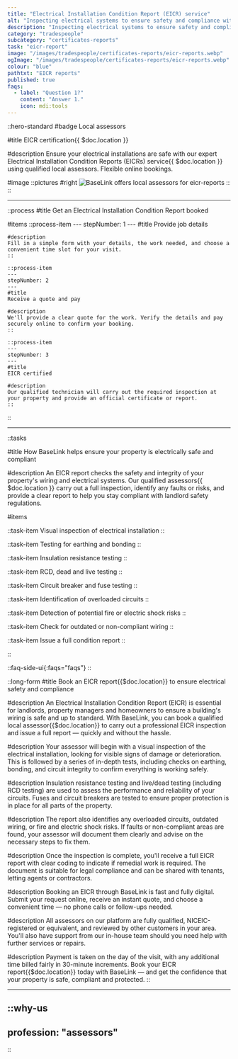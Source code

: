 ```yaml
---
title: "Electrical Installation Condition Report (EICR) service"
alt: "Inspecting electrical systems to ensure safety and compliance with regulations"
description: "Inspecting electrical systems to ensure safety and compliance with regulations"
category: "tradespeople"
subcategory: "certificates-reports"
task: "eicr-report"
image: "/images/tradespeople/certificates-reports/eicr-reports.webp"
ogImage: "/images/tradespeople/certificates-reports/eicr-reports.webp"
colour: "blue"
pathtxt: "EICR reports"
published: true
faqs:
  - label: "Question 1?"
    content: "Answer 1."
    icon: mdi:tools
---
```


::hero-standard
#badge
Local assessors

#title
EICR certification{{ $doc.location }}

#description
Ensure your electrical installations are safe with our expert Electrical Installation Condition Reports (EICRs) service{{ $doc.location }} using qualified local assessors. Flexible online bookings.

#image
    ::pictures
    #right
    ![BaseLink offers local assessors for eicr-reports](/images/tradespeople/certificates-reports/eicr-reports.webp)
    ::
::

---

::process
#title
Get an Electrical Installation Condition Report booked

#items
    ::process-item
    ---
    stepNumber: 1
    ---
    #title
    Provide job details

    #description
    Fill in a simple form with your details, the work needed, and choose a convenient time slot for your visit.
    ::
    
    ::process-item
    ---
    stepNumber: 2
    ---
    #title
    Receive a quote and pay

    #description
    We'll provide a clear quote for the work. Verify the details and pay securely online to confirm your booking.
    ::

    ::process-item
    ---
    stepNumber: 3
    ---
    #title
    EICR certified

    #description
    Our qualified technician will carry out the required inspection at your property and provide an official certificate or report.
    ::
::

---

::tasks

#title
How BaseLink helps ensure your property is electrically safe and compliant

#description
An EICR report checks the safety and integrity of your property's wiring and electrical systems. Our qualified assessors{{ $doc.location }} carry out a full inspection, identify any faults or risks, and provide a clear report to help you stay compliant with landlord safety regulations.

#items

  ::task-item
  Visual inspection of electrical installation
  ::

  ::task-item
  Testing for earthing and bonding
  ::

  ::task-item
  Insulation resistance testing
  ::

  ::task-item
  RCD, dead and live testing
  ::

  ::task-item
  Circuit breaker and fuse testing
  ::

  ::task-item
  Identification of overloaded circuits
  ::

  ::task-item
  Detection of potential fire or electric shock risks
  ::

  ::task-item
  Check for outdated or non-compliant wiring
  ::

  ::task-item
  Issue a full condition report
  ::

::


::faq-side-ui{:faqs="faqs"}
::


::long-form
#title
Book an EICR report{{$doc.location}} to ensure electrical safety and compliance

#description
An Electrical Installation Condition Report (EICR) is essential for landlords, property managers and homeowners to ensure a building's wiring is safe and up to standard. With BaseLink, you can book a qualified local assessor{{$doc.location}} to carry out a professional EICR inspection and issue a full report — quickly and without the hassle.

#description
Your assessor will begin with a visual inspection of the electrical installation, looking for visible signs of damage or deterioration. This is followed by a series of in-depth tests, including checks on earthing, bonding, and circuit integrity to confirm everything is working safely.

#description
Insulation resistance testing and live/dead testing (including RCD testing) are used to assess the performance and reliability of your circuits. Fuses and circuit breakers are tested to ensure proper protection is in place for all parts of the property.

#description
The report also identifies any overloaded circuits, outdated wiring, or fire and electric shock risks. If faults or non-compliant areas are found, your assessor will document them clearly and advise on the necessary steps to fix them.

#description
Once the inspection is complete, you'll receive a full EICR report with clear coding to indicate if remedial work is required. The document is suitable for legal compliance and can be shared with tenants, letting agents or contractors.

#description
Booking an EICR through BaseLink is fast and fully digital. Submit your request online, receive an instant quote, and choose a convenient time — no phone calls or follow-ups needed.

#description
All assessors on our platform are fully qualified, NICEIC-registered or equivalent, and reviewed by other customers in your area. You'll also have support from our in-house team should you need help with further services or repairs.

#description
Payment is taken on the day of the visit, with any additional time billed fairly in 30-minute increments. Book your EICR report{{$doc.location}} today with BaseLink — and get the confidence that your property is safe, compliant and protected.
::

---

::why-us
---
profession: "assessors"
---
::